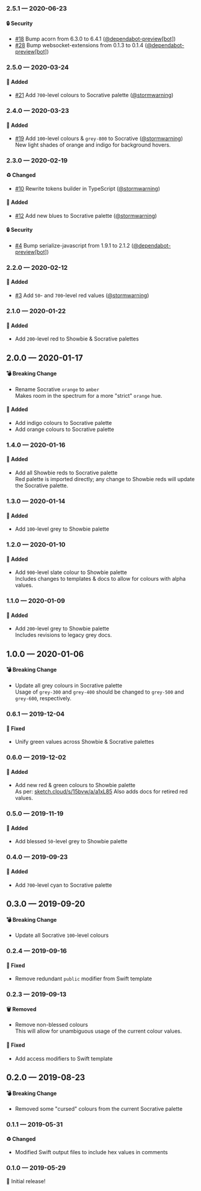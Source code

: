 ### 2.5.1 — 2020-06-23

#### 🔒 Security
* [#18](https://github.com/showbie/backpack/pull/18) Bump acorn from 6.3.0 to 6.4.1 ([@dependabot-preview[bot]](https://github.com/apps/dependabot-preview))
* [#28](https://github.com/showbie/backpack/pull/28) Bump websocket-extensions from 0.1.3 to 0.1.4 ([@dependabot-preview[bot]](https://github.com/apps/dependabot-preview))

### 2.5.0 — 2020-03-24

#### 🎁 Added
* [#21](https://github.com/showbie/backpack/pull/21) Add `700`-level colours to Socrative palette ([@stormwarning](https://github.com/stormwarning))

### 2.4.0 — 2020-03-23

#### 🎁 Added
* [#19](https://github.com/showbie/backpack/pull/19) Add `100`-level colours & `grey-800` to Socrative ([@stormwarning](https://github.com/stormwarning)) \
  New light shades of orange and indigo for background hovers.

### 2.3.0 — 2020-02-19

#### ♻️ Changed
* [#10](https://github.com/showbie/backpack/pull/10) Rewrite tokens builder in TypeScript ([@stormwarning](https://github.com/stormwarning))

#### 🎁 Added
* [#12](https://github.com/showbie/backpack/pull/12) Add new blues to Socrative palette ([@stormwarning](https://github.com/stormwarning))

#### 🔒 Security
* [#4](https://github.com/showbie/backpack/pull/4) Bump serialize-javascript from 1.9.1 to 2.1.2 ([@dependabot-preview[bot]](https://github.com/apps/dependabot-preview))

### 2.2.0 — 2020-02-12

#### 🎁 Added
* [#3](https://github.com/showbie/backpack/pull/3) Add `50`- and `700`-level red values ([@stormwarning](https://github.com/stormwarning))

### 2.1.0 — 2020-01-22

#### 🎁 Added

- Add `200`-level red to Showbie & Socrative palettes

## 2.0.0 — 2020-01-17

#### 💣 Breaking Change

- Rename Socrative `orange` to `amber` \
  Makes room in the spectrum for a more "strict" `orange` hue.

#### 🎁 Added

- Add indigo colours to Socrative palette
- Add orange colours to Socrative palette

### 1.4.0 — 2020-01-16

#### 🎁 Added

- Add all Showbie reds to Socrative palette \
  Red palette is imported directly; any change to Showbie reds will update the Socrative palette.

### 1.3.0 — 2020-01-14

#### 🎁 Added

- Add `100`-level grey to Showbie palette

### 1.2.0 — 2020-01-10

#### 🎁 Added

- Add `900`-level slate colour to Showbie palette \
  Includes changes to templates & docs to allow for colours with alpha values.

### 1.1.0 — 2020-01-09

#### 🎁 Added

- Add `200`-level grey to Showbie palette \
  Includes revisions to legacy grey docs.

## 1.0.0 — 2020-01-06

#### 💣 Breaking Change

- Update all grey colours in Socrative palette \
  Usage of `grey-300` and `grey-400` should be changed to `grey-500`
and `grey-600`, respectively.

### 0.6.1 — 2019-12-04

#### 🐛 Fixed

- Unify green values across Showbie & Socrative palettes

### 0.6.0 — 2019-12-02

#### 🎁 Added

- Add new red & green colours to Showbie palette \
  As per: [sketch.cloud/s/15bvw/a/a1xL85](https://sketch.cloud/s/15bvw/a/a1xL85) Also adds docs for retired red values.

### 0.5.0 — 2019-11-19

#### 🎁 Added

- Add blessed `50`-level grey to Showbie palette

### 0.4.0 — 2019-09-23

#### 🎁 Added

- Add `700`-level cyan to Socrative palette

## 0.3.0 — 2019-09-20

#### 💣 Breaking Change

- Update all Socrative `100`-level colours

### 0.2.4 — 2019-09-16

#### 🐛 Fixed

- Remove redundant `public` modifier from Swift template

### 0.2.3 — 2019-09-13

#### 🗑️ Removed

- Remove non-blessed colours \
  This will allow for unambiguous usage of the current colour values.

#### 🐛 Fixed

- Add access modifiers to Swift template

## 0.2.0 — 2019-08-23

#### 💣 Breaking Change

- Removed some "cursed" colours from the current Socrative palette

### 0.1.1 — 2019-05-31

#### ♻️ Changed

- Modified Swift output files to include hex values in comments

### 0.1.0 — 2019-05-29

🎉 Initial release!
